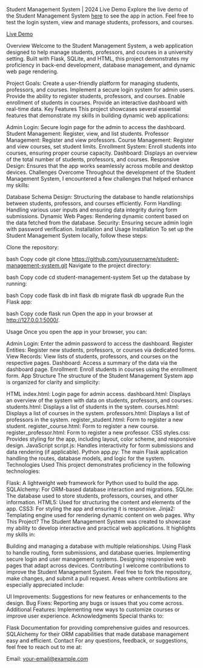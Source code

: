 Student Management System | 2024
Live Demo
Explore the live demo of the Student Management System [here](https://anthonydinunzioswe.github.io/SchoolAdminFlaskApp) to see the app in action. Feel free to test the login system, view and manage students, professors, and courses.

[Live Demo](https://anthonydinunzioswe.github.io/SchoolAdminFlaskApp)

Overview
Welcome to the Student Management System, a web application designed to help manage students, professors, and courses in a university setting. Built with Flask, SQLite, and HTML, this project demonstrates my proficiency in back-end development, database management, and dynamic web page rendering.

Project Goals:
Create a user-friendly platform for managing students, professors, and courses.
Implement a secure login system for admin users.
Provide the ability to register students, professors, and courses.
Enable enrollment of students in courses.
Provide an interactive dashboard with real-time data.
Key Features
This project showcases several essential features that demonstrate my skills in building dynamic web applications:

Admin Login: Secure login page for the admin to access the dashboard.
Student Management: Register, view, and list students.
Professor Management: Register and view professors.
Course Management: Register and view courses, set student limits.
Enrollment System: Enroll students into courses, ensuring proper course capacity.
Dashboard: Displays an overview of the total number of students, professors, and courses.
Responsive Design: Ensures that the app works seamlessly across mobile and desktop devices.
Challenges Overcome
Throughout the development of the Student Management System, I encountered a few challenges that helped enhance my skills:

Database Schema Design: Structuring the database to handle relationships between students, professors, and courses efficiently.
Form Handling: Handling various user inputs and ensuring data integrity during form submissions.
Dynamic Web Pages: Rendering dynamic content based on the data fetched from the database.
Security: Ensuring secure admin login with password verification.
Installation and Usage
Installation
To set up the Student Management System locally, follow these steps:

Clone the repository:

bash
Copy code
git clone https://github.com/yourusername/student-management-system.git
Navigate to the project directory:

bash
Copy code
cd student-management-system
Set up the database by running:

bash
Copy code
flask db init
flask db migrate
flask db upgrade
Run the Flask app:

bash
Copy code
flask run
Open the app in your browser at http://127.0.0.1:5000/.

Usage
Once you open the app in your browser, you can:

Admin Login: Enter the admin password to access the dashboard.
Register Entities: Register new students, professors, or courses via dedicated forms.
View Records: View lists of students, professors, and courses on the respective pages.
Dashboard: Access a summary of the data via the dashboard page.
Enrollment: Enroll students in courses using the enrollment form.
App Structure
The structure of the Student Management System app is organized for clarity and simplicity:

HTML
index.html: Login page for admin access.
dashboard.html: Displays an overview of the system with data on students, professors, and courses.
students.html: Displays a list of students in the system.
courses.html: Displays a list of courses in the system.
professors.html: Displays a list of professors in the system.
register_student.html: Form to register a new student.
register_course.html: Form to register a new course.
register_professor.html: Form to register a new professor.
CSS
styles.css: Provides styling for the app, including layout, color scheme, and responsive design.
JavaScript
script.js: Handles interactivity for form submissions and data rendering (if applicable).
Python
app.py: The main Flask application handling the routes, database models, and logic for the system.
Technologies Used
This project demonstrates proficiency in the following technologies:

Flask: A lightweight web framework for Python used to build the app.
SQLAlchemy: For ORM-based database interaction and migrations.
SQLite: The database used to store students, professors, courses, and other information.
HTML5: Used for structuring the content and elements of the app.
CSS3: For styling the app and ensuring it is responsive.
Jinja2: Templating engine used for rendering dynamic content on web pages.
Why This Project?
The Student Management System was created to showcase my ability to develop interactive and practical web applications. It highlights my skills in:

Building and managing a database with multiple relationships.
Using Flask to handle routing, form submissions, and database queries.
Implementing secure login and user management systems.
Designing responsive web pages that adapt across devices.
Contributing
I welcome contributions to improve the Student Management System. Feel free to fork the repository, make changes, and submit a pull request. Areas where contributions are especially appreciated include:

UI Improvements: Suggestions for new features or enhancements to the design.
Bug Fixes: Reporting any bugs or issues that you come across.
Additional Features: Implementing new ways to customize courses or improve user experience.
Acknowledgments
Special thanks to:

Flask Documentation for providing comprehensive guides and resources.
SQLAlchemy for their ORM capabilities that made database management easy and efficient.
Contact
For any questions, feedback, or suggestions, feel free to reach out to me at:

Email: your-email@example.com
